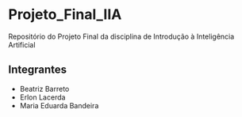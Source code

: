 # Projeto_Final_IIA

Repositório do Projeto Final da disciplina de Introdução à Inteligência Artificial

## Integrantes

* Beatriz Barreto
* Erlon Lacerda
* Maria Eduarda Bandeira
